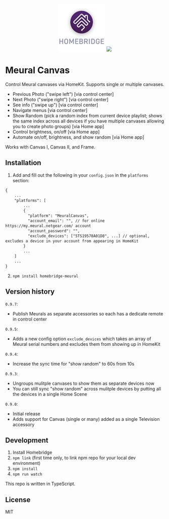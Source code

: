 
<p align="center">

<img src="https://github.com/homebridge/branding/raw/master/logos/homebridge-wordmark-logo-vertical.png" width="150">

<img src="https://avatars3.githubusercontent.com/u/17621476" width="150">

</p>


# Meural Canvas

Control Meural canvases via HomeKit. Supports single or multiple canvases.

* Previous Photo ("swipe left") [via control center]
* Next Photo ("swipe right") [via control center]
* See info ("swipe up") [via control center]
* Navigate menus [via control center]
* Show Random (pick a random index from current device playlist; shows the same index across all devices if you have multiple canvases allowing you to create photo groups) [via Home app]
* Control brightness, on/off [via Home app]
* Automate on/off, brightness, and show random [via Home app]

Works with Canvas I, Canvas II, and Frame.

## Installation

1. Add and fill out the following in your `config.json` in the `platforms` section:

```
{
    ...
    "platforms": [
        ...
        {
          "platform": "MeuralCanvas",
          "account_email": "", // for online https://my.meural.netgear.com/ account
          "account_password": "",
          "exclude_devices": ["5TS19578A01D8", ...] // optional, excludes a device in your account from appearing in HomeKit
        }
        ...
    ]
    ...
}
```


2. `npm install homebridge-meural`

## Version history

`0.9.7`:

* Publish Meurals as separate accessories so each has a dedicate remote in control center

`0.9.5`:

* Adds a new config option `exclude_devices` which takes an array of Meural serial numbers and excludes them from showing up in HomeKit

`0.9.4`:

* Increase the sync time for "show random" to 60s from 10s

`0.9.3`:

* Ungroups mulitple canvases to show them as separate devices now
* You can still sync "show random" across mulitple devices by putting all the devices in a single Home Scene

`0.9.0`:

* Initial release
* Adds support for Canvas (single or many) added as a single Television accessory

## Development

1. Install Homebridge
2. `npm link` (first time only, to link npm repo for your local dev environment)
3. `npm install`
4. `npm run watch`

This repo is written in TypeScript.

## License

MIT

